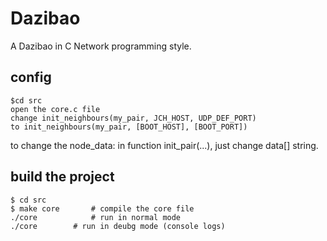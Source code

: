 # Dazibao
A Dazibao in C Network programming style.

## config
```
$cd src
open the core.c file
change init_neighbours(my_pair, JCH_HOST, UDP_DEF_PORT)
to init_neighbours(my_pair, [BOOT_HOST], [BOOT_PORT])
```

to change the node_data:
in function init_pair(...), just change data[] string.


## build the project

```
$ cd src
$ make core       # compile the core file
./core            # run in normal mode
./core		  # run in deubg mode (console logs)	
```
